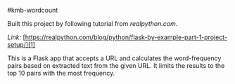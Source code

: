 #kmb-wordcount

Built this project by following tutorial from *realpython.com*.

*Link:* [https://realpython.com/blog/python/flask-by-example-part-1-project-setup/][1] 

This is a Flask app that accepts a URL and calculates the word-frequency pairs based on extracted text from the given URL. It limits the results to the top 10 pairs with the most frequency.


[1]: https://realpython.com/blog/python/flask-by-example-part-1-project-setup/